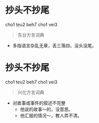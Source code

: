 # 抄头不抄尾
cho1 teu2 beh7 cho1 vei3
> 东台方言词典
- 多指语言杂乱无章，丢三落四，没头没尾。

# 抄头不抄尾
cho1 teu2 beh7 cho1 vei3
> 兴化方言词典
- 对故事或事件的叙述不完整
  - 他说的故事～的，没意思。
  - 他汇报的情况～，教人弄不清。
